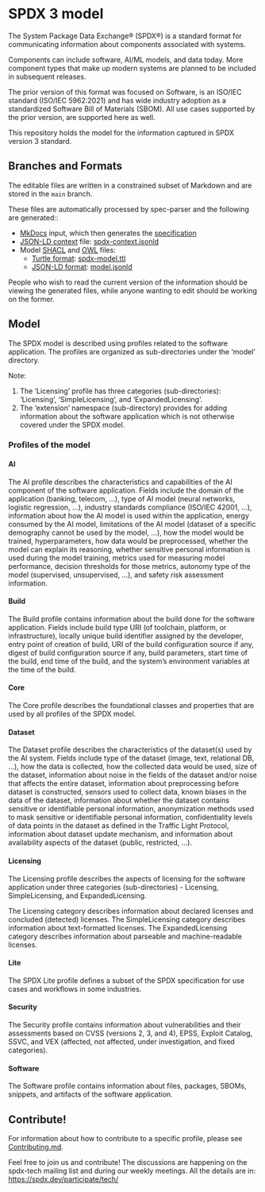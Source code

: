 # SPDX 3 model

The System Package Data Exchange® (SPDX®) is a standard format for communicating information about components associated with systems.

Components can include software, AI/ML models, and data today.  More component types that make up modern systems are planned to be included in subsequent releases.

The prior version of this format was focused on Software, is an ISO/IEC standard (ISO/IEC 5962:2021) and has wide industry adoption
as a standardized Software Bill of Materials (SBOM).   All use cases supported by the prior version, are supported here as well.

This repository holds the model for the information captured in SPDX version 3 standard.

## Branches and Formats

The editable files are written in a constrained subset of Markdown and are stored in the `main` branch.

These files are automatically processed by spec-parser and the following are generated::

- [MkDocs](https://www.mkdocs.org/) input, which then generates the [specification](https://spdx.github.io/spdx-spec/v3.0/)
- [JSON-LD context](http://niem.github.io/json/reference/json-ld/context/) file: [spdx-context.jsonld](https://spdx.org/rdf/3.0.0/spdx-context.jsonld)
- Model [SHACL](https://en.wikipedia.org/wiki/SHACL) and [OWL](https://www.w3.org/OWL/) files:
  - [Turtle format](https://en.wikipedia.org/wiki/Turtle_(syntax)): [spdx-model.ttl](https://spdx.org/rdf/3.0.0/spdx-model.ttl)
  - [JSON-LD format](https://json-ld.org/): [model.jsonld](https://spdx.github.io/spdx-3-model/model.jsonld)

People who wish to read the current version of the information
should be viewing the generated files, while anyone wanting to edit
should be working on the former.

## Model

The SPDX model is described using profiles related to the software application.
The profiles are organized as sub-directories under the ‘model’ directory.

Note:

1. The ‘Licensing’ profile has three categories (sub-directories): ‘Licensing’, ‘SimpleLicensing’, and ‘ExpandedLicensing’.
2. The ‘extension’ namespace (sub-directory) provides for adding information
   about the software application which is not otherwise covered under the SPDX model.

### Profiles of the model

#### AI

The AI profile describes the characteristics and capabilities of the AI component
of the software application. Fields include the domain of the application (banking,
telecom, …), type of AI model (neural networks, logistic regression, …), industry
standards compliance (ISO/IEC 42001, …), information about how the AI model is used
within the application, energy consumed by the AI model, limitations of the AI model
(dataset of a specific demography cannot be used by the model, …), how the model would
be trained, hyperparameters, how data would be preprocessed, whether the model can
explain its reasoning, whether sensitive personal information is used during the model
training, metrics used for measuring model performance, decision thresholds for those
metrics, autonomy type of the model (supervised, unsupervised, …), and safety risk
assessment information.

#### Build

The Build profile contains information about the build done for the software application.
Fields include build type URI (of toolchain, platform, or infrastructure), locally unique
build identifier assigned by the developer, entry point of creation of build, URI of the
build configuration source if any, digest of build configuration source if any, build
parameters, start time of the build, end time of the build, and the system’s environment
variables at the time of the build.

#### Core

The Core profile describes the foundational classes and properties that are used by all
profiles of the SPDX model.

#### Dataset

The Dataset profile describes the characteristics of the dataset(s) used by the AI system.
Fields include type of the dataset (image, text, relational DB, …), how the data is collected,
how the collected data would be used, size of the dataset, information about noise in the
fields of the dataset and/or noise that affects the entire dataset, information about
preprocessing before dataset is constructed, sensors used to collect data, known biases
in the data of the dataset, information about whether the dataset contains sensitive or
identifiable personal information, anonymization methods used to mask sensitive or identifiable
personal information, confidentiality levels of data points in the dataset as defined in the
Traffic Light Protocol, information about dataset update mechanism, and information about
availability aspects of the dataset (public, restricted, …).

#### Licensing

The Licensing profile describes the aspects of licensing for the software application under
three categories (sub-directories) - Licensing, SimpleLicensing, and ExpandedLicensing.

The Licensing category describes information about declared licenses and concluded (detected) licenses.
The SimpleLicensing category describes information about text-formatted licenses.
The ExpandedLicensing category describes information about parseable and machine-readable licenses.

#### Lite

The SPDX Lite profile defines a subset of the SPDX specification for use cases and
workflows in some industries.

#### Security

The Security profile contains information about vulnerabilities and their assessments
based on CVSS (versions 2, 3, and 4), EPSS, Exploit Catalog, SSVC, and VEX (affected,
not affected, under investigation, and fixed categories).

#### Software

The Software profile contains information about files, packages, SBOMs, snippets, and
artifacts of the software application.

## Contribute!

For information about how to contribute to a specific profile,
please see [Contributing.md](Contributing.md).

Feel free to join us and contribute!
The discussions are happening on the spdx-tech mailing list
and during our weekly meetings.
All the details are in: https://spdx.dev/participate/tech/
